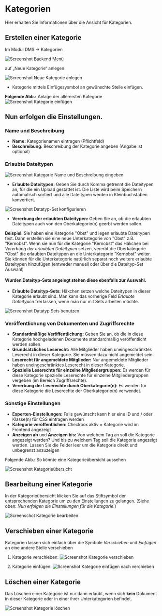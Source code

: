 # Kategorien

Hier erhalten Sie Informationen über die Ansicht für Kategorien.

## Erstellen einer Kategorie

Im Modul DMS → Kategorien

![Screenshot Backend Menü](screenshot_dms_backend_menu.png)

auf „Neue Kategorie“ anlegen

![Screenshot Neue Kategorie anlegen](screenshot_category_new_category.png)

* Kategorie mittels Einfügesysmbol an gewünschte Stelle einfügen.

**Folgende Abb.:** Anlage der allerersten Kategorie
![Screenshot Kategorie einfügen](screenshot_category_insert.png)



## Nun erfolgen die Einstellungen.


### Name und Beschreibung

* **Name:** Kategorienamen eintragen (Pflichtfeld)
* **Beschreibung:** Beschreibung der Kategorie angeben (Angabe ist optional)




### Erlaubte Dateitypen

![Screenshot Kategorie Name und Beschreibung eingeben](screenshot_category_name_and_description.png)

* **Erlaubte Dateitypen:** Geben Sie durch Komma getrennt die Dateitypen an, für die ein Upload gestattet ist. Die Liste wird beim Speichern automatisch sortiert und alle Dateitypen werden in Kleinbuchstaben konvertiert.

![Screenshot Datatyp-Set konfigurieren](screenshot_category_config_datatyp_set.png)

* **Vererbung der erlaubten Dateitypen:** Geben Sie an, ob die erlaubten Dateitypen auch
von den Oberkategorie(n) geerbt werden sollen.

**Beispiel**: Sie haben eine Kategorie "Obst" und legen erlaubte Dateitypen fest. Dann erstellen sie eine neue Unterkategorie von "Obst" z.B. "Kernobst". Wenn sie nun für die Kategorie "Kernobst" das Häkchen bei *Vererbung der erlaubten Dateitypen* setzen, vererbt die Oberkategorie "Obst" die erlaubten Dateitypen an die Unterkategorie "Kernobst" weiter. Sie können für die Unterkategorie natürlich separat noch weitere erlaubte Dateitypen hinzufügen (entweder manuell oder über die Dateityp-Set Auswahl)

#### Wurden Dateityp-Sets angelegt stehen diese ebenfalls zur Auswahl.

* **Erlaubte Dateityp-Sets:** Häkchen setzen welche Dateitypen in dieser Kategorie erlaubt sind. Man kann das vorherige Feld *Erlaubte Dateitypen* frei lassen, wenn man nur mit Sets arbeiten möchte.

![Screenshot Datatyp Sets benutzen](screenshot_category_using_datatyp_sets.png)



### Veröffentlichung von Dokumenten und Zugriffsrechte

* **Standardmäßige Veröffentlichung:** Geben Sie an, ob die in diese Kategorie hochgeladenen Dokumente standardmäßig veröffentlicht werden sollen.
* **Grundsätzliches Leserecht:** Alle Mitglieder haben uneingeschränktes Leserecht in dieser Kategorie. Sie müssen dazu nicht angemeldet sein.
* **Leserecht für angemeldete Mitglieder:**  Nur angemeldete Mitglieder haben uneingeschränktes Leserecht in dieser Kategorie.
* **Spezielle Leserechte für einzelne Mitgliedergruppen:** Es werden für diese Kategorie spezielle Leserechte für einzelne Mitgliedergruppen vergeben (im Bereich Zugriffsrechte).
* **Vererbung der Leserechte durch Oberkategorie(n):** Es werden für diese Kategorie die Leserechte der Oberkategorie(n) verwendet.



### Sonstige Einstellungen

* **Experten-Einstellungen:** Falls gewünscht kann hier eine ID und / oder Klasse(n) für CSS eintragen werden
* **Kategorie veröffentlichen:** Checkbox aktiv = Kategorie wird im Frontend angezeigt
* **Anzeigen ab** und **Anzeigen bis:** Von welchem Tag an soll die Kategorie angezeigt werden? Und bis zu welchem Tag soll die Kategorie angezeigt werden.
Lassen Sie die Felder leer um die Kategorie direkt und unbegrenzt anzuzeigen

Folgende Abb.: So könnte eine Kategorieübersicht aussehen

![Screenshot Kategorieübersicht](screenshot_category_listing.png)



## Bearbeitung einer Kategorie

In der Kategorieübersicht klicken Sie auf das Stiftsymbol der entsprechenden Kategorie um zu den Einstellungen zu gelangen. (Siehe oben: *Nun erfolgen die Einstellungen für die Kategorie.*)

![Screenschot Kategorie bearbeiten](screenshot_category_edit.png)



## Verschieben einer Kategorie

Kategorien lassen sich einfach über die Symbole *Verschieben* und *Einfügen* an eine andere Stelle verschieben

1. Kategorie verschieben: 
![Screenshot Kategorie verschieben](screenshot_category_move.png)


2. Kategorie einfügen:
![Screenshot Kategorie einfügen nach verchieben](screenshot_category_insert_after_moving.png)



## Löschen einer Kategorie

Das Löschen einer Kategorie ist nur dann erlaubt, wenn sich **kein** Dokument in dieser Kategorie oder in einer ihrer Unterkategorien befindet.

![Screenshot Kategorie löschen](screenshot_category_delete.png)